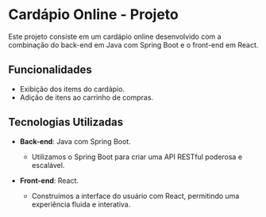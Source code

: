 # Cardápio Online - Projeto

Este projeto consiste em um cardápio online desenvolvido com a combinação do back-end em Java com Spring Boot e o front-end em React. 

## Funcionalidades

-   Exibição dos items do cardápio.
-   Adição de itens ao carrinho de compras.

## Tecnologias Utilizadas

-   **Back-end**: Java com Spring Boot.
    
    -   Utilizamos o Spring Boot para criar uma API RESTful poderosa e escalável.
-   **Front-end**: React.
    
    -   Construímos a interface do usuário com React, permitindo uma experiência fluida e interativa.
